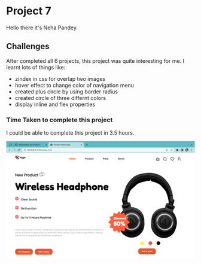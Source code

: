 # Project 7
Hello there it's Neha Pandey.

## Challenges

After completed all 6 projects, this project was quite interesting for me. 
I learnt lots of things like:
- zindex in css for overlap two images
- hover effect to change color of navigation menu
- created plus circle by using border radius
- created circle of three differnt colors
- display inline and flex properties

### Time Taken to complete this project

I could be able to complete this project in 3.5 hours.


![Image](./project7img.png)
